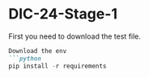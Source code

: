 # DIC-24-Stage-1

First you need to download the test file.
```markdown
Download the env
```python
pip install -r requirements
```
```
